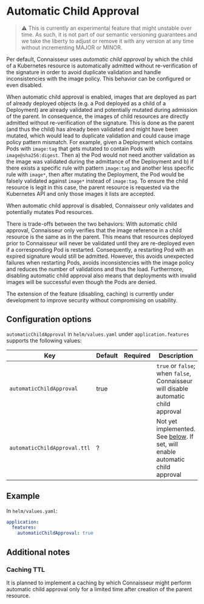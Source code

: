 # Automatic Child Approval

> :warning: This is currently an experimental feature that might unstable over time. As such, it is not part of our semantic versioning guarantees and we take the liberty to adjust or remove it with any version at any time without incrementing MAJOR or MINOR.

Per default, Connaisseur uses *automatic child approval* by which the child of a Kubernetes resource is automatically admitted without re-verification of the signature in order to avoid duplicate validation and handle inconsistencies with the image policy.
This behavior can be configured or even disabled.

When automatic child approval is enabled, images that are deployed as part of already deployed objects (e.g. a Pod deployed as a child of a Deployment) are already validated and potentially mutated during admission of the parent.
In consequence, the images of child resources are directly admitted without re-verification of the signature.
This is done as the parent (and thus the child) has already been validated and might have been mutated, which would lead to duplicate validation and could cause image policy pattern mismatch.
For example, given a Deployment which contains Pods with `image:tag` that gets mutated to contain Pods with `image@sha256:digest`.
Then a) the Pod would not need another validation as the image was validated during the admittance of the Deployment and b) if there exists a specific rule with pattern `image:tag` and another less specific rule with `image*`, then after mutating the Deployment, the Pod would be falsely validated against `image*` instead of `image:tag`.
To ensure the child resource is legit in this case, the parent resource is requested via the Kubernetes API and only those images it lists are accepted.

When automatic child approval is disabled, Connaisseur only validates and potentially mutates Pod resources.

There is trade-offs between the two behaviors:
With automatic child approval, Connaisseur only verifies that the image reference in a child resource is the same as in the parent.
This means that resources deployed prior to Connaisseur will never be validated until they are re-deployed even if a corresponding Pod is restarted.
Consequently, a restarting Pod with an expired signature would still be admitted.
However, this avoids unexpected failures when restarting Pods, avoids inconsistencies with the image policy and reduces the number of validations and thus the load.
Furthermore, disabling automatic child approval also means that deployments with invalid images will be successful even though the Pods are denied.

The extension of the feature (disabling, caching) is currently under development to improve security without compromising on usability.

## Configuration options

`automaticChildApproval` in `helm/values.yaml` under `application.features` supports the following values:

| Key | Default | Required | Description |
| - | - | - | - |
| `automaticChildApproval` | true | | `true` or `false`; when `false`, Connaisseur will disable automatic child approval |
| `automaticChildApproval.ttl` | ? | | Not yet implemented. See [below](#caching-ttl). If set, will enable automatic child approval |

## Example

In `helm/values.yaml`:

```yaml
application:
  features:
    automaticChildApproval: true
```

## Additional notes

### Caching TTL

It is planned to implement a caching by which Connaisseur might perform automatic child approval only for a limited time after creation of the parent resource.

